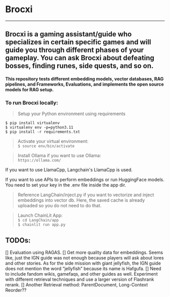 # Brocxi
<hr>

## Brocxi is a gaming assistant/guide who specializes in certain specific games and will guide you through different phases of your gameplay. You can ask Brocxi about defeating bosses, finding runes, side quests, and so on.

#### This repository tests different embedding models, vector databases, RAG pipelines, and Frameworks, Evaluations, and implements the open source models for RAG setup.


### To run Brocxi locally:

> Setup your Python environment using requirements

`$ pip install virtualenv`<br>
`$ virtualenv env -p=python3.11`<br>
`$ pip install -r requirements.txt`

> Activate your virtual environment:<br>
`$ source env/bin/activate`

> Install Ollama if you want to use Ollama:<br>
 `https://ollama.com/`

If you want to use LlamaCpp, Langchain's LlamaCpp is used.

If you want to use APIs to perform embeddings or run HuggingFace models. You need to set your key in the .env file inside the app dir.

> Reference LangChain/inject.py if you want to vectorize and inject embeddings into vector db. Here, the saved cache is already uploaded so you do not need to do that.

> Launch ChainLit App:<br>
`$ cd LangChain/app`<br>
`$ chainlit run app.py`

## TODOs:
[] Evaluation using RAGAS.
[] Get more quality data for embeddings. Seems like, just the IGN guide was not enough because players will ask about lores and other stories. As for the side mission with giant jellyfish, the IGN guide does not mention the word “jellyfish” because its name is Hafgufa. [] Need to include fandom wikis, gamefaqs, and other guides as well. Experiment with different retrieval techniques and use a larger version of Flashrank rerank.
[] Another Retrieval method: ParentDocument, Long-Context Reorder??

